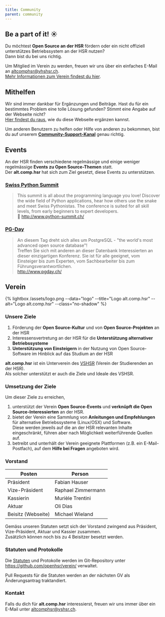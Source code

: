 ```yaml
---
title: Community
parent: community
---
```


## Be a part of it! :sunny:

Du möchtest **Open Source an der HSR** fördern oder ein nicht offiziell unterstützes Betriebssystem an der HSR nutzen?  
Dann bist du bei uns richtig.

Um Mitglied im Verein zu werden, freuen wir uns über ein einfaches E-Mail an <altcomphsr@vhshsr.ch>.  
[Mehr Informationen zum Verein findest du hier](/verein/).

## Mithelfen

Wir sind immer dankbar für Ergänzungen und Beiträge. Hast du für ein bestimmtes Problem eine tolle Lösung gefunden? Stimmt eine Angabe auf der Webseite nicht?  
[Hier findest du raus](/contribute/), wie du diese Webseite ergänzen kannst.

Um anderen Benutzern zu helfen oder Hilfe von anderen zu bekommen, bist du auf unserem **[Community-Support-Kanal](/hilfe/)** genau richtig.

## Events

An der HSR finden verschiedene regelmässige und einige weniger regelmässige **Events zu Open Source-Themen** statt.  
Der **alt.comp.hsr** hat sich zum Ziel gesetzt, diese Events zu unterstützen.

### [Swiss Python Summit](http://www.python-summit.ch/)

> This summit is all about the programming language you love! Discover the wide field of Python applications, hear how others use the snake and meet Swiss Pythonistas. The conference is suited for all skill levels, from early beginners to expert developers.  
:snake: <http://www.python-summit.ch/>

### [PG-Day](http://www.pgday.ch/)
> An diesem Tag dreht sich alles um PostgreSQL - "the world's most advanced open source database"!  
> Treffen Sie sich mit anderen an dieser Datenbank Interessierten an dieser einzigartigen Konferenz. Sie ist für alle geeignet, vom Einsteiger bis zum Experten, vom Sachbearbeiter bis zum Führungsverantwortlichen.  
<http://www.pgday.ch/>

## Verein

{% lightbox /assets/logo.png --data="logo" --title="Logo alt.comp.hsr" --alt="Logo alt.comp.hsr" --class="no-shadow" %}

### Unsere Ziele

1. Förderung der **Open Source-Kultur** und von **Open Source-Projekten** an der HSR
2. Interessensvertretung an der HSR für die **Unterstützung alternativer Betriebssysteme**
3. **Unterstützung von Einsteigern** in der Nutzung von Open Source-Software im Hinblick auf das Studium an der HSR

**alt.comp.hsr** ist ein Unterverein des [VSHSR](http://www.vshsr.ch/) (Verein der Studierenden an der HSR).  
Als solcher unterstützt er auch die Ziele und Ideale des VSHSR.


### Umsetzung der Ziele

Um dieser Ziele zu erreichen,

1. unterstützt der Verein **Open Source-Events** und **verknüpft die Open Source-Interessierten** an der HSR.
2. bietet der Verein eine Sammlung von **Anleitungen und Empfehlungen** für alternative Betriebssysteme (Linux/OSX) und Software.  
   Diese werden jeweils auf die an der HSR relevanten Inhalte eingeschränkt, führen aber nach Möglichkeit weiterführende Quellen auf.
3. betreibt und unterhält der Verein geeignete Plattformen (z.B. ein E-Mail-Postfach), auf dem **Hilfe bei Fragen** angeboten wird.


### Vorstand

Posten | Person
------ | ------
Präsident | Fabian Hauser
Vize-Präsident | Raphael Zimmermann
Kassierin | Murièle Trentini
Aktuar  | Oli Dias
Beisitz (Webseite) | Michael Wieland

Gemäss unseren Statuten setzt sich der Vorstand zwingend aus Präsident, Vize-Präsident, Aktuar und Kassier zusammen.  
Zusätzlich können noch bis zu 4 Beisitzer besetzt werden.

### Statuten und Protokolle

Die [Statuten](/assets/verein/statuten.pdf) und Protokolle werden im Git-Repository unter <https://github.com/openhsr/verein/> verwaltet.

Pull Requests für die Statuten werden an der nächsten GV als Änderungsantrag traktandiert.

### Kontakt

Falls du dich für **alt.comp.hsr** interessierst, freuen wir uns immer über ein E-Mail unter <altcomphsr@vshsr.ch>.
